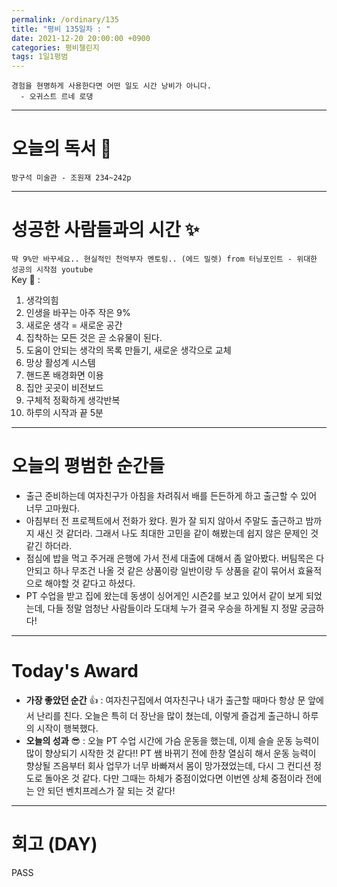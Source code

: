 ```yaml
---
permalink: /ordinary/135
title: "평비 135일차 : "
date: 2021-12-20 20:00:00 +0900
categories: 평비챌린지
tags: 1일1평범
---
```

```
경험을 현명하게 사용한다면 어떤 일도 시간 낭비가 아니다.
  - 오귀스트 르네 로댕
```

---
# 오늘의 독서 📕
`방구석 미술관 - 조원재 234~242p`  

---
# 성공한 사람들과의 시간 ✨
`딱 9%만 바꾸세요.. 현실적인 천억부자 멘토링.. (에드 밀렛) from 터닝포인트 - 위대한 성공의 시작점 youtube`  
Key 🔑 :
1. 생각의힘  
2. 인생을 바꾸는 아주 작은 9%  
3. 새로운 생각 = 새로운 공간  
4. 집착하는 모든 것은 곧 소유물이 된다.  
5. 도움이 안되는 생각의 목록 만들기, 새로운 생각으로 교체  
6. 망상 활성계 시스템  
7. 핸드폰 배경화면 이용  
8. 집안 곳곳이 비전보드  
9. 구체적 정확하게 생각반복  
10. 하루의 시작과 끝 5분  

---
# 오늘의 평범한 순간들
- 출근 준비하는데 여자친구가 아침을 차려줘서 배를 든든하게 하고 출근할 수 있어 너무 고마웠다.
- 아침부터 전 프로젝트에서 전화가 왔다. 뭔가 잘 되지 않아서 주말도 출근하고 밤까지 새신 것 같더라. 그래서 나도 최대한 고민을 같이 해봤는데 쉽지 않은 문제인 것 같긴 하더라.
- 점심에 밥을 먹고 주거래 은행에 가서 전세 대출에 대해서 좀 알아봤다. 버팀목은 다 안되고 하나 무조건 나올 것 같은 상품이랑 일반이랑 두 상품을 같이 묶어서 효율적으로 해야할 것 같다고 하셨다.
- PT 수업을 받고 집에 왔는데 동생이 싱어게인 시즌2를 보고 있어서 같이 보게 되었는데, 다들 정말 엄청난 사람들이라 도대체 누가 결국 우승을 하게될 지 정말 궁금하다!

---
# Today's Award
- **가장 좋았던 순간** 👍 : 여자친구집에서 여자친구나 내가 출근할 때마다 항상 문 앞에서 난리를 친다. 오늘은 특히 더 장난을 많이 쳤는데, 이렇게 즐겁게 출근하니 하루의 시작이 행복했다.
- **오늘의 성과** 😎 : 오늘 PT 수업 시간에 가슴 운동을 했는데, 이제 슬슬 운동 능력이 많이 향상되기 시작한 것 같다!! PT 쌤 바뀌기 전에 한창 열심히 해서 운동 능력이 향상될 즈음부터 회사 업무가 너무 바빠져서 몸이 망가졌었는데, 다시 그 컨디션 정도로 돌아온 것 같다. 다만 그때는 하체가 중점이었다면 이번엔 상체 중점이라 전에는 안 되던 벤치프레스가 잘 되는 것 같다!

---
# 회고 (DAY)
PASS